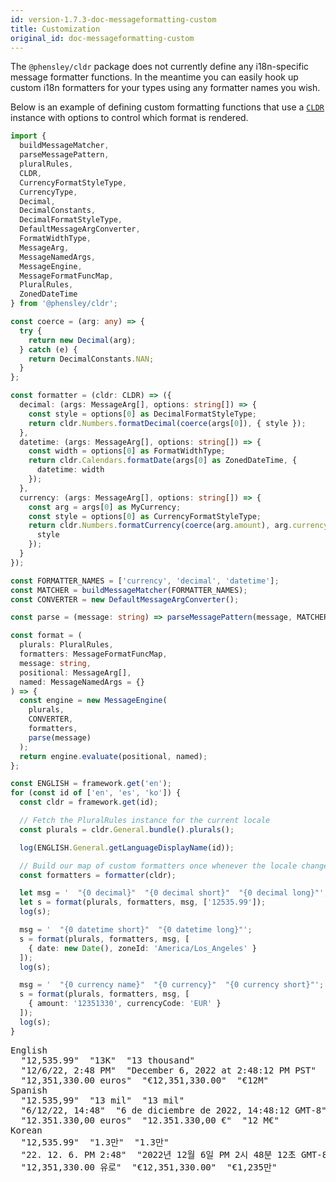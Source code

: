 ```yaml
---
id: version-1.7.3-doc-messageformatting-custom
title: Customization
original_id: doc-messageformatting-custom
---
```


The `@phensley/cldr` package does not currently define any i18n-specific message formatter functions. In the meantime you can easily hook up custom i18n formatters for your types using any formatter names you wish.

Below is an example of defining custom formatting functions that use a [`CLDR`](api-cldr.html) instance with options to control which format is rendered.

```typescript
import {
  buildMessageMatcher,
  parseMessagePattern,
  pluralRules,
  CLDR,
  CurrencyFormatStyleType,
  CurrencyType,
  Decimal,
  DecimalConstants,
  DecimalFormatStyleType,
  DefaultMessageArgConverter,
  FormatWidthType,
  MessageArg,
  MessageNamedArgs,
  MessageEngine,
  MessageFormatFuncMap,
  PluralRules,
  ZonedDateTime
} from '@phensley/cldr';

const coerce = (arg: any) => {
  try {
    return new Decimal(arg);
  } catch (e) {
    return DecimalConstants.NAN;
  }
};

const formatter = (cldr: CLDR) => ({
  decimal: (args: MessageArg[], options: string[]) => {
    const style = options[0] as DecimalFormatStyleType;
    return cldr.Numbers.formatDecimal(coerce(args[0]), { style });
  },
  datetime: (args: MessageArg[], options: string[]) => {
    const width = options[0] as FormatWidthType;
    return cldr.Calendars.formatDate(args[0] as ZonedDateTime, {
      datetime: width
    });
  },
  currency: (args: MessageArg[], options: string[]) => {
    const arg = args[0] as MyCurrency;
    const style = options[0] as CurrencyFormatStyleType;
    return cldr.Numbers.formatCurrency(coerce(arg.amount), arg.currencyCode, {
      style
    });
  }
});

const FORMATTER_NAMES = ['currency', 'decimal', 'datetime'];
const MATCHER = buildMessageMatcher(FORMATTER_NAMES);
const CONVERTER = new DefaultMessageArgConverter();

const parse = (message: string) => parseMessagePattern(message, MATCHER);

const format = (
  plurals: PluralRules,
  formatters: MessageFormatFuncMap,
  message: string,
  positional: MessageArg[],
  named: MessageNamedArgs = {}
) => {
  const engine = new MessageEngine(
    plurals,
    CONVERTER,
    formatters,
    parse(message)
  );
  return engine.evaluate(positional, named);
};

const ENGLISH = framework.get('en');
for (const id of ['en', 'es', 'ko']) {
  const cldr = framework.get(id);

  // Fetch the PluralRules instance for the current locale
  const plurals = cldr.General.bundle().plurals();

  log(ENGLISH.General.getLanguageDisplayName(id));

  // Build our map of custom formatters once whenever the locale changes
  const formatters = formatter(cldr);

  let msg = '  "{0 decimal}"  "{0 decimal short}"  "{0 decimal long}"';
  let s = format(plurals, formatters, msg, ['12535.99']);
  log(s);

  msg = '  "{0 datetime short}"  "{0 datetime long}"';
  s = format(plurals, formatters, msg, [
    { date: new Date(), zoneId: 'America/Los_Angeles' }
  ]);
  log(s);

  msg = '  "{0 currency name}"  "{0 currency}"  "{0 currency short}"';
  s = format(plurals, formatters, msg, [
    { amount: '12351330', currencyCode: 'EUR' }
  ]);
  log(s);
}
```
<pre class="output">
English
  "12,535.99"  "13K"  "13 thousand"
  "12/6/22, 2:48 PM"  "December 6, 2022 at 2:48:12 PM PST"
  "12,351,330.00 euros"  "€12,351,330.00"  "€12M"
Spanish
  "12.535,99"  "13 mil"  "13 mil"
  "6/12/22, 14:48"  "6 de diciembre de 2022, 14:48:12 GMT-8"
  "12.351.330,00 euros"  "12.351.330,00 €"  "12 M€"
Korean
  "12,535.99"  "1.3만"  "1.3만"
  "22. 12. 6. PM 2:48"  "2022년 12월 6일 PM 2시 48분 12초 GMT-8"
  "12,351,330.00 유로"  "€12,351,330.00"  "€1,235만"
</pre>

